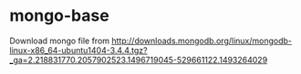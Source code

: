 # mongo-base
Download mongo file from http://downloads.mongodb.org/linux/mongodb-linux-x86_64-ubuntu1404-3.4.4.tgz?_ga=2.218831770.2057902523.1496719045-529661122.1493264029


